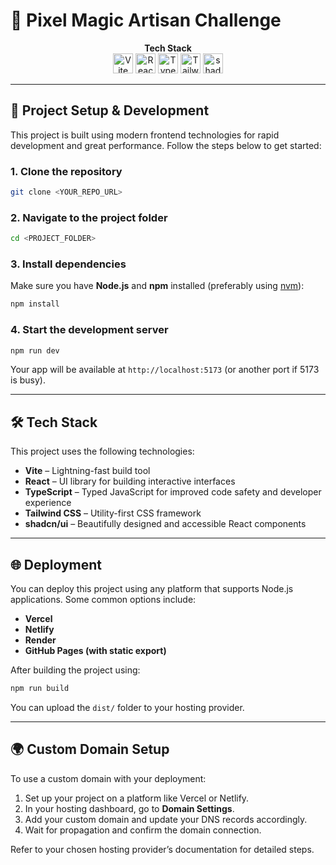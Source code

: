 # 🎨 Pixel Magic Artisan Challenge

<p align="center">
  <b>Tech Stack</b><br/>
  <span>
    <img height="32" width="32" src="https://cdn.jsdelivr.net/gh/devicons/devicon/icons/vite/vite-original.svg" alt="Vite" title="Vite"/>
    <img height="32" width="32" src="https://cdn.jsdelivr.net/gh/devicons/devicon/icons/react/react-original.svg" alt="React" title="React"/>
    <img height="32" width="32" src="https://cdn.jsdelivr.net/gh/devicons/devicon/icons/typescript/typescript-original.svg" alt="TypeScript" title="TypeScript"/>
    <img height="32" width="32" src="https://cdn.jsdelivr.net/gh/devicons/devicon/icons/tailwindcss/tailwindcss-plain.svg" alt="Tailwind CSS" title="Tailwind CSS"/>
    <img height="32" width="32" src="https://raw.githubusercontent.com/shadcn/ui/main/apps/www/public/favicon.ico" alt="shadcn/ui" title="shadcn/ui"/>
  </span>
</p>

---

## 🚀 Project Setup & Development

This project is built using modern frontend technologies for rapid development and great performance. Follow the steps below to get started:

### 1. Clone the repository

```bash
git clone <YOUR_REPO_URL>
```

### 2. Navigate to the project folder

```bash
cd <PROJECT_FOLDER>
```

### 3. Install dependencies

Make sure you have **Node.js** and **npm** installed (preferably using [nvm](https://github.com/nvm-sh/nvm)):

```bash
npm install
```

### 4. Start the development server

```bash
npm run dev
```

Your app will be available at `http://localhost:5173` (or another port if 5173 is busy).

---

## 🛠️ Tech Stack

This project uses the following technologies:

- **Vite** – Lightning-fast build tool
- **React** – UI library for building interactive interfaces
- **TypeScript** – Typed JavaScript for improved code safety and developer experience
- **Tailwind CSS** – Utility-first CSS framework
- **shadcn/ui** – Beautifully designed and accessible React components

---

## 🌐 Deployment

You can deploy this project using any platform that supports Node.js applications. Some common options include:

- **Vercel**
- **Netlify**
- **Render**
- **GitHub Pages (with static export)**

After building the project using:

```bash
npm run build
```

You can upload the `dist/` folder to your hosting provider.

---

## 🌍 Custom Domain Setup

To use a custom domain with your deployment:

1. Set up your project on a platform like Vercel or Netlify.
2. In your hosting dashboard, go to **Domain Settings**.
3. Add your custom domain and update your DNS records accordingly.
4. Wait for propagation and confirm the domain connection.

Refer to your chosen hosting provider’s documentation for detailed steps.
